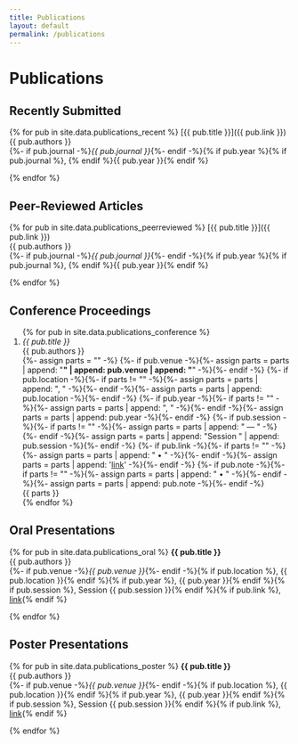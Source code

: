 ```yaml
---
title: Publications
layout: default
permalink: /publications
---
```


# Publications

## Recently Submitted
{% for pub in site.data.publications_recent %}
[{{ pub.title }}]({{ pub.link }})  
{{ pub.authors }}  
{%- if pub.journal -%}*{{ pub.journal }}*{%- endif -%}{% if pub.year %}{% if pub.journal %}, {% endif %}{{ pub.year }}{% endif %}

{% endfor %}

## Peer-Reviewed Articles
{% for pub in site.data.publications_peerreviewed %}
[{{ pub.title }}]({{ pub.link }})  
{{ pub.authors }}  
{%- if pub.journal -%}*{{ pub.journal }}*{%- endif -%}{% if pub.year %}{% if pub.journal %}, {% endif %}{{ pub.year }}{% endif %}

{% endfor %}

## Conference Proceedings
<ol class="pub-list">
{% for pub in site.data.publications_conference %}
  <li class="pub-item">
    <div class="pub-title"><em>{{ pub.title }}</em></div>
    <div class="pub-authors">{{ pub.authors }}</div>
    {%- assign parts = "" -%}
    {%- if pub.venue -%}{%- assign parts = parts | append: "<strong>" | append: pub.venue | append: "</strong>" -%}{%- endif -%}
    {%- if pub.location -%}{%- if parts != "" -%}{%- assign parts = parts | append: ", " -%}{%- endif -%}{%- assign parts = parts | append: pub.location -%}{%- endif -%}
    {%- if pub.year -%}{%- if parts != "" -%}{%- assign parts = parts | append: ", " -%}{%- endif -%}{%- assign parts = parts | append: pub.year -%}{%- endif -%}
    {%- if pub.session -%}{%- if parts != "" -%}{%- assign parts = parts | append: " — " -%}{%- endif -%}{%- assign parts = parts | append: "Session " | append: pub.session -%}{%- endif -%}
    {%- if pub.link -%}{%- if parts != "" -%}{%- assign parts = parts | append: " • " -%}{%- endif -%}{%- assign parts = parts | append: '<a href="' | append: pub.link | append: '" target="_blank" rel="noopener">link</a>' -%}{%- endif -%}
    {%- if pub.note -%}{%- if parts != "" -%}{%- assign parts = parts | append: " • " -%}{%- endif -%}{%- assign parts = parts | append: pub.note -%}{%- endif -%}
    <div class="pub-meta">{{ parts }}</div>
  </li>
{% endfor %}
</ol>

## Oral Presentations
{% for pub in site.data.publications_oral %}
**{{ pub.title }}**  
{{ pub.authors }}  
{%- if pub.venue -%}*{{ pub.venue }}*{%- endif -%}{% if pub.location %}, {{ pub.location }}{% endif %}{% if pub.year %}, {{ pub.year }}{% endif %}{% if pub.session %}, Session {{ pub.session }}{% endif %}{% if pub.link %}, <a href="{{ pub.link }}" target="_blank" rel="noopener">link</a>{% endif %}

{% endfor %}

## Poster Presentations
{% for pub in site.data.publications_poster %}
**{{ pub.title }}**  
{{ pub.authors }}  
{%- if pub.venue -%}*{{ pub.venue }}*{%- endif -%}{% if pub.location %}, {{ pub.location }}{% endif %}{% if pub.year %}, {{ pub.year }}{% endif %}{% if pub.session %}, Session {{ pub.session }}{% endif %}{% if pub.link %}, <a href="{{ pub.link }}" target="_blank" rel="noopener">link</a>{% endif %}

{% endfor %}
